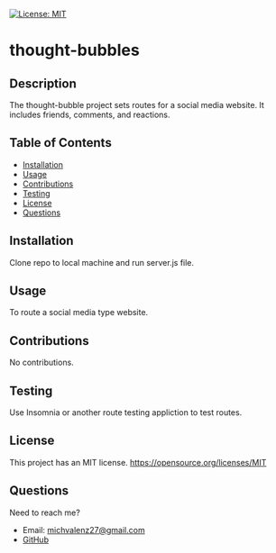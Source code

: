 [![License: MIT](https://img.shields.io/static/v1?label=license&message=MIT&color=green)](https://opensource.org/licenses/MIT)

# thought-bubbles

## Description

The thought-bubble project sets routes for a social media website. It includes friends, comments, and reactions.

## Table of Contents

- [Installation](#Installation)
- [Usage](#Usage)
- [Contributions](#Contributions)
- [Testing](#Testing)
- [License](#License)
- [Questions](#Questions)

## Installation

Clone repo to local machine and run server.js file.

## Usage

To route a social media type website.

## Contributions

No contributions.

## Testing

Use Insomnia or another route testing appliction to test routes.

## License

This project has an MIT license.
https://opensource.org/licenses/MIT

## Questions

Need to reach me?

- Email: michvalenz27@gmail.com
- [GitHub](https://github.com/MichValenz/thought-bubbles)
